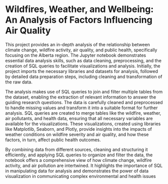 # Wildfires, Weather, and Wellbeing: An Analysis of Factors Influencing Air Quality

This project provides an in-depth analysis of the relationship between climate change, wildfire activity, air quality, and public health, specifically focusing on the Alberta region. The Jupyter notebook demonstrates essential data analysis skills, such as data cleaning, preprocessing, and the creation of SQL queries to facilitate visualizations and analysis. Initially, the project imports the necessary libraries and datasets for analysis, followed by detailed data preparation steps, including cleaning and transformation of the raw data.

The analysis makes use of SQL queries to join and filter multiple tables from the dataset, enabling the extraction of relevant information to answer the guiding research questions. The data is carefully cleaned and preprocessed to handle missing values and transform it into a suitable format for further analysis. SQL queries are created to merge tables like the wildfire, weather, air pollutants, and health data, ensuring that all necessary variables are available for the visualizations. These visualizations, created using libraries like Matplotlib, Seaborn, and Plotly, provide insights into the impacts of weather conditions on wildfire severity and air quality, and how these factors, in turn, affect public health outcomes.

By combining data from different sources, cleaning and structuring it efficiently, and applying SQL queries to organize and filter the data, the notebook offers a comprehensive view of how climate change, wildfire activity, and air pollution are intertwined. It highlights the importance of SQL in manipulating data for analysis and demonstrates the power of data visualization in communicating complex environmental and health issues

